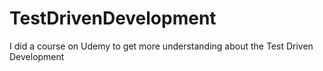 # TestDrivenDevelopment
I did a course on Udemy to get more understanding about the Test Driven Development
